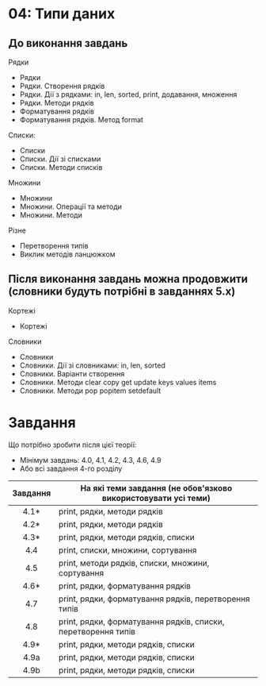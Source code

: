 # 04: Типи даних

## До виконання завдань

Рядки

* Рядки
* Рядки. Створення рядків
* Рядки. Дії з рядками: in, len, sorted, print, додавання, множення
* Рядки. Методи рядків
* Форматування рядків
* Форматування рядків. Метод format

Списки:

* Списки
* Списки. Дії зі списками
* Списки. Методи списків

Множини

* Множини
* Множини. Операції та методи
* Множини. Методи

Різне

* Перетворення типів
* Виклик методів ланцюжком

## Після виконання завдань можна продовжити (словники будуть потрібні в завданнях 5.x)


Кортежі

* Кортежі

Словники

* Словники
* Словники. Дії зі словниками: in, len, sorted
* Словники. Варіанти створення
* Словники. Методи clear copy get update keys values items
* Словники. Методи pop popitem setdefault


# Завдання

Що потрібно зробити після цієї теорії:

* Мінімум завдань: 4.0, 4.1, 4.2, 4.3, 4.6, 4.9
* Або всі завдання 4-го розділу


| Завдання |      На які теми завдання (не обов'язково використовувати усі теми)     |
|:-------:|------------------------------- |
|  4.1*    | print, рядки, методи рядків |
|  4.2*    | print, рядки, методи рядків |
|  4.3*    | print, рядки, методи рядків, списки |
|  4.4    | print, списки, множини, сортування |
|  4.5    | print, методи рядків, списки, множини, сортування |
|  4.6*    | print, рядки, форматування рядків |
|  4.7    | print, рядки, форматування рядків, перетворення типів |
|  4.8    | print, рядки, форматування рядків, списки, перетворення типів |
|  4.9*    | print, рядки, методи рядків, списки |
| 4.9a    | print, рядки, методи рядків, списки |
| 4.9b    | print, рядки, методи рядків, списки |

